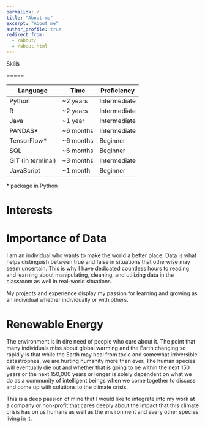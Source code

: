 ```yaml
---
permalink: /
title: "About me"
excerpt: "About me"
author_profile: true
redirect_from: 
  - /about/
  - /about.html
---
```

Skills

=====

|  Language | Time  | Proficiency  |
|---|---|---|
| Python  |  ~2 years |  Intermediate |
| R  |  ~2 years |  Intermediate |
| Java  |  ~1 year | Intermediate |
|  PANDAS* |  ~6 months |  Intermediate |
|  TensorFlow* |  ~6 months | Beginner  |
|  SQL |  ~6 months |  Beginner |
| GIT (in terminal)  |  ~3 months | Intermediate  |
|  JavaScript |  ~1 month | Beginner  |
\* package in Python

Interests
===== 

Importance of Data
====

I am an individual who wants to make the world a better place. Data is what helps distinguish between true and false in situations that otherwise may seem uncertain. This is why I have dedicated countless hours to reading and learning about manipulating, cleaning, and utilizing data in the classroom as well in real-world situations. 

My projects and experience display my passion for learning and growing as an individual whether individually or with others.

Renewable Energy
====
The environment is in dire need of people who care about it. The point that many individuals miss about global warming and the Earth changing so rapidly is that while the Earth may heal from toxic and somewhat irriversible catastrophes, we are hurting humanity more than ever. The human species will eventually die out and whether that is going to be within the next 150 years or the next 150,000 years or longer is solely dependent on what we do as a community of intelligent beings when we come together to discuss and come up with solutions to the climate crisis. 

This is a deep passion of mine that I would like to integrate into my work at a company or non-profit that cares deeply about the impact that this climate crisis has on us humans as well as the environment and every other species living in it. 



